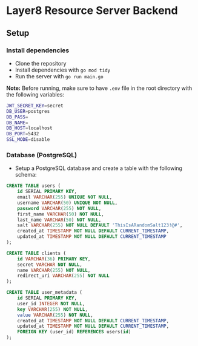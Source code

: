 # Layer8 Resource Server Backend

## Setup

### Install dependencies

- Clone the repository
- Install dependencies with `go mod tidy`
- Run the server with `go run main.go`

**Note:** Before running, make sure to have `.env` file in the root directory with the following variables:

```bash
JWT_SECRET_KEY=secret
DB_USER=postgres
DB_PASS=
DB_NAME=
DB_HOST=localhost
DB_PORT=5432
SSL_MODE=disable
```

### Database (PostgreSQL)

- Setup a PostgreSQL database and create a table with the following schema:

```sql
CREATE TABLE users (
    id SERIAL PRIMARY KEY,
    email VARCHAR(255) UNIQUE NOT NULL,
    username VARCHAR(50) UNIQUE NOT NULL,
    password VARCHAR(255) NOT NULL,
    first_name VARCHAR(50) NOT NULL,
    last_name VARCHAR(50) NOT NULL,
    salt VARCHAR(255) NOT NULL DEFAULT 'ThisIsARandomSalt123!@#',
    created_at TIMESTAMP NOT NULL DEFAULT CURRENT_TIMESTAMP,
    updated_at TIMESTAMP NOT NULL DEFAULT CURRENT_TIMESTAMP
);

CREATE TABLE clients (
	id VARCHAR(36) PRIMARY KEY,
	secret VARCHAR NOT NULL,
	name VARCHAR(255) NOT NULL,
	redirect_uri VARCHAR(255) NOT NULL
);

CREATE TABLE user_metadata (
    id SERIAL PRIMARY KEY,
    user_id INTEGER NOT NULL,
    key VARCHAR(255) NOT NULL,
    value VARCHAR(255) NOT NULL,
    created_at TIMESTAMP NOT NULL DEFAULT CURRENT_TIMESTAMP,
    updated_at TIMESTAMP NOT NULL DEFAULT CURRENT_TIMESTAMP,
    FOREIGN KEY (user_id) REFERENCES users(id)
);

```
